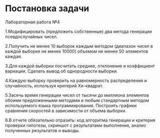 # Постановка задачи
Лабораторная работа №4

1.Модифицировать (предложить собственные) два метода генерации
псевдослучайных чисел.

2.Получить не менее 10 выборок каждым методом (диапазон чисел в каждой
выборке не менее 10000) объемом не менее 50 элементов каждая.

3.Для каждой выборки посчитать среднее, отклонение и коэффициент вариации.
Сделать вывод об однородности выборки.

4.Каждую выборку проверить на равномерность распределения и случайность,
используя критерий Хи-квадрат.

5.Засечь время генерации чисел от тысячи до миллиона элементов обоими
предложенными методами и любым стандартным методом используемого языка
программирования. Построить графики сравнения скоростей в зависимости от
объема выборки.

6.В отчете обязательно отразить: код алгоритма генерации и критерия проверки
гипотезы, скриншот с результатами выполнения, анализ полученных результатов и
выводы.
